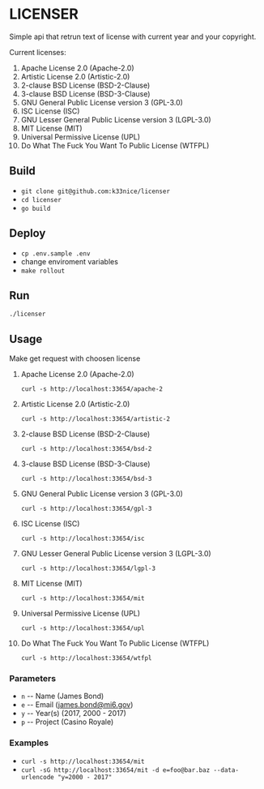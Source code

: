 # LICENSER #

Simple api that retrun text of license with current year and your copyright.

Current licenses:
1. Apache License 2.0 (Apache-2.0)
2. Artistic License 2.0 (Artistic-2.0)
3. 2-clause BSD License (BSD-2-Clause)
3. 3-clause BSD License (BSD-3-Clause)
4. GNU General Public License version 3 (GPL-3.0)
5. ISC License (ISC)
6. GNU Lesser General Public License version 3 (LGPL-3.0)
7. MIT License (MIT)
8. Universal Permissive License (UPL)
9. Do What The Fuck You Want To Public License (WTFPL)

## Build ##
- `git clone git@github.com:k33nice/licenser`
- `cd licenser`
- `go build`

## Deploy ##
- `cp .env.sample .env`
- change enviroment variables
- `make rollout`

## Run ##
`./licenser`

## Usage ##
Make get request with choosen license
1. Apache License 2.0 (Apache-2.0)

    `curl -s http://localhost:33654/apache-2`
2. Artistic License 2.0 (Artistic-2.0)

    `curl -s http://localhost:33654/artistic-2`
3. 2-clause BSD License (BSD-2-Clause)

    `curl -s http://localhost:33654/bsd-2`
3. 3-clause BSD License (BSD-3-Clause)

    `curl -s http://localhost:33654/bsd-3`
4. GNU General Public License version 3 (GPL-3.0)

    `curl -s http://localhost:33654/gpl-3`
5. ISC License (ISC)

    `curl -s http://localhost:33654/isc`
6. GNU Lesser General Public License version 3 (LGPL-3.0)

    `curl -s http://localhost:33654/lgpl-3`
7. MIT License (MIT)

    `curl -s http://localhost:33654/mit`
8. Universal Permissive License (UPL)

    `curl -s http://localhost:33654/upl`
9. Do What The Fuck You Want To Public License (WTFPL)

    `curl -s http://localhost:33654/wtfpl`

### Parameters ###

- `n` -- Name (James Bond)
- `e` -- Email (james.bond@mi6.gov)
- `y` -- Year(s) (2017, 2000 - 2017)
- `p` -- Project (Casino Royale)

### Examples ###

- `curl -s http://localhost:33654/mit`
- `curl -sG http://localhost:33654/mit -d e=foo@bar.baz --data-urlencode "y=2000 - 2017"`
